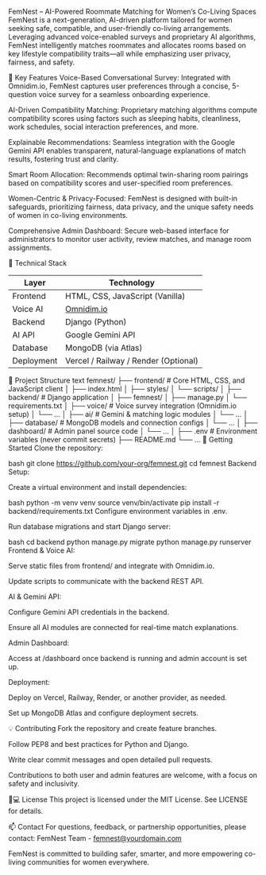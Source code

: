 FemNest – AI-Powered Roommate Matching for Women’s Co-Living Spaces
FemNest is a next-generation, AI-driven platform tailored for women seeking safe, compatible, and user-friendly co-living arrangements. Leveraging advanced voice-enabled surveys and proprietary AI algorithms, FemNest intelligently matches roommates and allocates rooms based on key lifestyle compatibility traits—all while emphasizing user privacy, fairness, and safety.

🌟 Key Features
Voice-Based Conversational Survey:
Integrated with Omnidim.io, FemNest captures user preferences through a concise, 5-question voice survey for a seamless onboarding experience.

AI-Driven Compatibility Matching:
Proprietary matching algorithms compute compatibility scores using factors such as sleeping habits, cleanliness, work schedules, social interaction preferences, and more.

Explainable Recommendations:
Seamless integration with the Google Gemini API enables transparent, natural-language explanations of match results, fostering trust and clarity.

Smart Room Allocation:
Recommends optimal twin-sharing room pairings based on compatibility scores and user-specified room preferences.

Women-Centric & Privacy-Focused:
FemNest is designed with built-in safeguards, prioritizing fairness, data privacy, and the unique safety needs of women in co-living environments.

Comprehensive Admin Dashboard:
Secure web-based interface for administrators to monitor user activity, review matches, and manage room assignments.

🧰 Technical Stack

| Layer       | Technology                                |
|-------------|--------------------------------------------|
| Frontend    | HTML, CSS, JavaScript (Vanilla)            |
| Voice AI    | [Omnidim.io](https://omnidim.io)           |
| Backend     | Django (Python)                            |
| AI API      | Google Gemini API                          |
| Database    | MongoDB (via Atlas)                        |
| Deployment  | Vercel / Railway / Render (Optional)       |
📂 Project Structure
text
femnest/
├── frontend/             # Core HTML, CSS, and JavaScript client
│   ├── index.html
│   ├── styles/
│   └── scripts/
│
├── backend/              # Django application
│   ├── femnest/
│   ├── manage.py
│   └── requirements.txt
│
├── voice/                # Voice survey integration (Omnidim.io setup)
│   └── ...
│
├── ai/                   # Gemini & matching logic modules
│   └── ...
│
├── database/             # MongoDB models and connection configs
│   └── ...
│
├── dashboard/            # Admin panel source code
│   └── ...
│
├── .env                  # Environment variables (never commit secrets)
├── README.md
└── ...
🚀 Getting Started
Clone the repository:

bash
git clone https://github.com/your-org/femnest.git
cd femnest
Backend Setup:

Create a virtual environment and install dependencies:

bash
python -m venv venv
source venv/bin/activate
pip install -r backend/requirements.txt
Configure environment variables in .env.

Run database migrations and start Django server:

bash
cd backend
python manage.py migrate
python manage.py runserver
Frontend & Voice AI:

Serve static files from frontend/ and integrate with Omnidim.io.

Update scripts to communicate with the backend REST API.

AI & Gemini API:

Configure Gemini API credentials in the backend.

Ensure all AI modules are connected for real-time match explanations.

Admin Dashboard:

Access at /dashboard once backend is running and admin account is set up.

Deployment:

Deploy on Vercel, Railway, Render, or another provider, as needed.

Set up MongoDB Atlas and configure deployment secrets.

💡 Contributing
Fork the repository and create feature branches.

Follow PEP8 and best practices for Python and Django.

Write clear commit messages and open detailed pull requests.

Contributions to both user and admin features are welcome, with a focus on safety and inclusivity.

👩💻 License
This project is licensed under the MIT License. See LICENSE for details.

📫 Contact
For questions, feedback, or partnership opportunities, please contact:
FemNest Team - femnest@yourdomain.com

FemNest is committed to building safer, smarter, and more empowering co-living communities for women everywhere.
